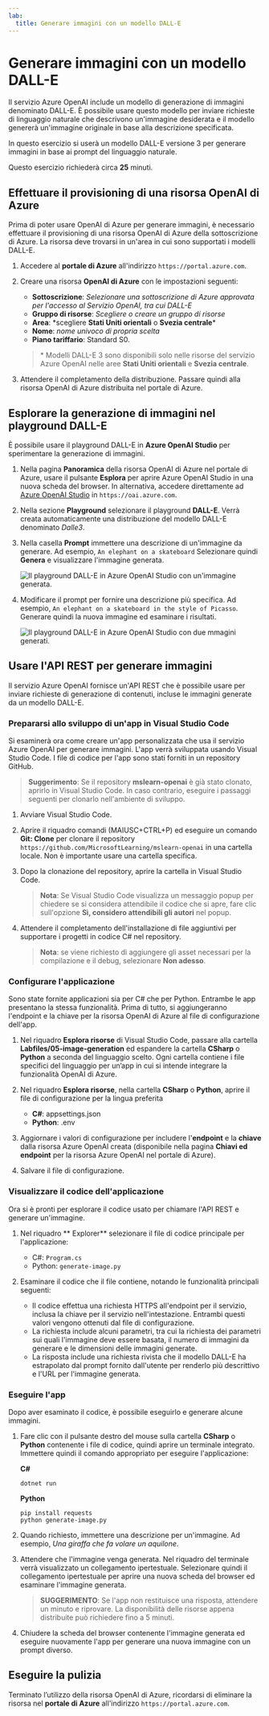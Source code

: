 ```yaml
---
lab:
  title: Generare immagini con un modello DALL-E
---
```


# Generare immagini con un modello DALL-E

Il servizio Azure OpenAI include un modello di generazione di immagini denominato DALL-E. È possibile usare questo modello per inviare richieste di linguaggio naturale che descrivono un'immagine desiderata e il modello genererà un'immagine originale in base alla descrizione specificata.

In questo esercizio si userà un modello DALL-E versione 3 per generare immagini in base ai prompt del linguaggio naturale.

Questo esercizio richiederà circa **25** minuti.

## Effettuare il provisioning di una risorsa OpenAI di Azure

Prima di poter usare OpenAI di Azure per generare immagini, è necessario effettuare il provisioning di una risorsa OpenAI di Azure della sottoscrizione di Azure. La risorsa deve trovarsi in un'area in cui sono supportati i modelli DALL-E.

1. Accedere al **portale di Azure** all'indirizzo `https://portal.azure.com`.
2. Creare una risorsa **OpenAI di Azure** con le impostazioni seguenti:
    - **Sottoscrizione**: *Selezionare una sottoscrizione di Azure approvata per l'accesso al Servizio OpenAI, tra cui DALL-E*
    - **Gruppo di risorse**: *Scegliere o creare un gruppo di risorse*
    - **Area**: *scegliere **Stati Uniti orientali** o **Svezia centrale**\*
    - **Nome**: *nome univoco di propria scelta*
    - **Piano tariffario**: Standard S0.

    > \* Modelli DALL-E 3 sono disponibili solo nelle risorse del servizio Azure OpenAI nelle aree **Stati Uniti orientali** e **Svezia centrale**.

3. Attendere il completamento della distribuzione. Passare quindi alla risorsa OpenAI di Azure distribuita nel portale di Azure.

## Esplorare la generazione di immagini nel playground DALL-E

È possibile usare il playground DALL-E in **Azure OpenAI Studio** per sperimentare la generazione di immagini.

1. Nella pagina **Panoramica** della risorsa OpenAI di Azure nel portale di Azure, usare il pulsante **Esplora** per aprire Azure OpenAI Studio in una nuova scheda del browser. In alternativa, accedere direttamente ad [Azure OpenAI Studio](https://oai.azure.com) in `https://oai.azure.com`.
2. Nella sezione **Playground** selezionare il playground **DALL-E**. Verrà creata automaticamente una distribuzione del modello DALL-E denominato *Dalle3*.
3. Nella casella **Prompt** immettere una descrizione di un'immagine da generare. Ad esempio, `An elephant on a skateboard` Selezionare quindi **Genera** e visualizzare l'immagine generata.

    ![Il playground DALL-E in Azure OpenAI Studio con un'immagine generata.](../media/dall-e-playground.png)

4. Modificare il prompt per fornire una descrizione più specifica. Ad esempio, `An elephant on a skateboard in the style of Picasso`. Generare quindi la nuova immagine ed esaminare i risultati.

    ![Il playground DALL-E in Azure OpenAI Studio con due mmagini generati.](../media/dall-e-playground-new-image.png)

## Usare l'API REST per generare immagini

Il servizio Azure OpenAI fornisce un'API REST che è possibile usare per inviare richieste di generazione di contenuti, incluse le immagini generate da un modello DALL-E.

### Prepararsi allo sviluppo di un'app in Visual Studio Code

Si esaminerà ora come creare un'app personalizzata che usa il servizio Azure OpenAI per generare immagini. L'app verrà sviluppata usando Visual Studio Code. I file di codice per l'app sono stati forniti in un repository GitHub.

> **Suggerimento**: Se il repository **mslearn-openai** è già stato clonato, aprirlo in Visual Studio Code. In caso contrario, eseguire i passaggi seguenti per clonarlo nell'ambiente di sviluppo.

1. Avviare Visual Studio Code.
2. Aprire il riquadro comandi (MAIUSC+CTRL+P) ed eseguire un comando **Git: Clone** per clonare il repository `https://github.com/MicrosoftLearning/mslearn-openai` in una cartella locale. Non è importante usare una cartella specifica.
3. Dopo la clonazione del repository, aprire la cartella in Visual Studio Code.

    > **Nota**: Se Visual Studio Code visualizza un messaggio popup per chiedere se si considera attendibile il codice che si apre, fare clic sull'opzione **Sì, considero attendibili gli autori** nel popup.

4. Attendere il completamento dell'installazione di file aggiuntivi per supportare i progetti in codice C# nel repository.

    > **Nota**: se viene richiesto di aggiungere gli asset necessari per la compilazione e il debug, selezionare **Non adesso**.

### Configurare l'applicazione

Sono state fornite applicazioni sia per C# che per Python. Entrambe le app presentano la stessa funzionalità. Prima di tutto, si aggiungeranno l'endpoint e la chiave per la risorsa OpenAI di Azure al file di configurazione dell'app.

1. Nel riquadro **Esplora risorse** di Visual Studio Code, passare alla cartella **Labfiles/05-image-generation** ed espandere la cartella **CSharp** o **Python** a seconda del linguaggio scelto. Ogni cartella contiene i file specifici del linguaggio per un’app in cui si intende integrare la funzionalità OpenAI di Azure.
2. Nel riquadro **Esplora risorse**, nella cartella **CSharp** o **Python**, aprire il file di configurazione per la lingua preferita

    - **C#**: appsettings.json
    - **Python**: .env
    
3. Aggiornare i valori di configurazione per includere l'**endpoint** e la **chiave** dalla risorsa Azure OpenAl creata (disponibile nella pagina **Chiavi ed endpoint** per la risorsa Azure OpenAI nel portale di Azure).
4. Salvare il file di configurazione.

### Visualizzare il codice dell'applicazione

Ora si è pronti per esplorare il codice usato per chiamare l'API REST e generare un'immagine.

1. Nel riquadro ** Explorer** selezionare il file di codice principale per l'applicazione:

    - C#: `Program.cs`
    - Python: `generate-image.py`

2. Esaminare il codice che il file contiene, notando le funzionalità principali seguenti:
    - Il codice effettua una richiesta HTTPS all'endpoint per il servizio, inclusa la chiave per il servizio nell'intestazione. Entrambi questi valori vengono ottenuti dal file di configurazione.
    - La richiesta include alcuni parametri, tra cui la richiesta dei parametri sui quali l'immagine deve essere basata, il numero di immagini da generare e le dimensioni delle immagini generate.
    - La risposta include una richiesta rivista che il modello DALL-E ha estrapolato dal prompt fornito dall'utente per renderlo più descrittivo e l'URL per l'immagine generata.

### Eseguire l'app

Dopo aver esaminato il codice, è possibile eseguirlo e generare alcune immagini.

1. Fare clic con il pulsante destro del mouse sulla cartella **CSharp** o **Python** contenente i file di codice, quindi aprire un terminale integrato. Immettere quindi il comando appropriato per eseguire l'applicazione:

   **C#**
   ```
   dotnet run
   ```
   
   **Python**
   ```
   pip install requests
   python generate-image.py
   ```

3. Quando richiesto, immettere una descrizione per un'immagine. Ad esempio, *Una giraffa che fa volare un aquilone*.

4. Attendere che l'immagine venga generata. Nel riquadro del terminale verrà visualizzato un collegamento ipertestuale. Selezionare quindi il collegamento ipertestuale per aprire una nuova scheda del browser ed esaminare l'immagine generata.

   > **SUGGERIMENTO**: Se l'app non restituisce una risposta, attendere un minuto e riprovare. La disponibilità delle risorse appena distribuite può richiedere fino a 5 minuti.

5. Chiudere la scheda del browser contenente l'immagine generata ed eseguire nuovamente l'app per generare una nuova immagine con un prompt diverso.

## Eseguire la pulizia

Terminato l’utilizzo della risorsa OpenAI di Azure, ricordarsi di eliminare la risorsa nel **portale di Azure** all'indirizzo `https://portal.azure.com`.

